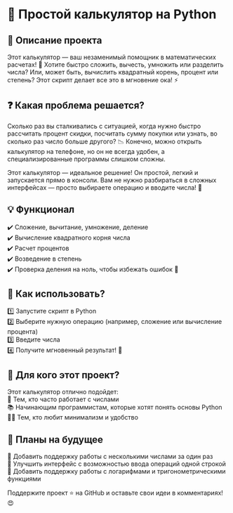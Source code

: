 # 🔢 Простой калькулятор на Python  

## 📌 Описание проекта  
Этот калькулятор — ваш незаменимый помощник в математических расчетах! 🧮 Хотите быстро сложить, вычесть, умножить или разделить числа? Или, может быть, вычислить квадратный корень, процент или степень? Этот скрипт делает все это в мгновение ока! ⚡  

## ❓ Какая проблема решается?  
Сколько раз вы сталкивались с ситуацией, когда нужно быстро рассчитать процент скидки, посчитать сумму покупки или узнать, во сколько раз число больше другого? 📉 Конечно, можно открыть калькулятор на телефоне, но он не всегда удобен, а специализированные программы слишком сложны.  

Этот калькулятор — идеальное решение! Он простой, легкий и запускается прямо в консоли. Вам не нужно разбираться в сложных интерфейсах — просто выбираете операцию и вводите числа! 🚀  

## 💡 Функционал  
✔️ Сложение, вычитание, умножение, деление  
✔️ Вычисление квадратного корня числа  
✔️ Расчет процентов  
✔️ Возведение в степень  
✔️ Проверка деления на ноль, чтобы избежать ошибок 🚫  

## 🔧 Как использовать?  
1️⃣ Запустите скрипт в Python  
2️⃣ Выберите нужную операцию (например, сложение или вычисление процента)  
3️⃣ Введите числа  
4️⃣ Получите мгновенный результат! 🎯  

## 🎯 Для кого этот проект?  
Этот калькулятор отлично подойдет:  
💼 Тем, кто часто работает с числами  
📚 Начинающим программистам, которые хотят понять основы Python  
👨‍💻 Тем, кто любит минимализм и удобство  

## 🚀 Планы на будущее  
📌 Добавить поддержку работы с несколькими числами за один раз  
📌 Улучшить интерфейс с возможностью ввода операций одной строкой  
📌 Добавить поддержку работы с логарифмами и тригонометрическими функциями  

Поддержите проект ⭐ на GitHub и оставьте свои идеи в комментариях! 😍
